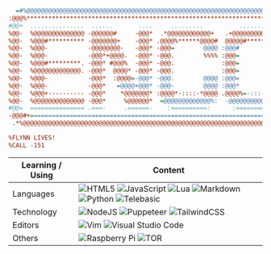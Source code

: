 ```ini
  =#%@@@@@@@@@@@@@@@@@@@@@@@@@@@@@@@@@@@@@@@@@@@@@@@@@@@@@@@@@@@@@@@@@@@@@@@@@@@@@@@@@@@@@@@@@@@@@@@
:@@@%***********************************************************************************************
#@@+  ...............  ......       ....     .........          .........      .......       .......
%@@-  %@@@@@@@@@@@@@@ -@@@@@@#     -@@@*  .*@@@@@@@@@@@@+   .+@@@@@@@@@@@@%+   *@@@@@@+      %@@@@@@
%@@-  %@@@#********** -@@@@@@@+    -@@@* .@@@@%******@@@@#  @@@@@#*****#@@@@%  *@@@@@@@.    =@@@@@@@
%@@-  %@@@-           -@@@@@@@@-   -@@@* -@@@=        @@@@ :@@@#         %@@@  *@@@=@@@*    @@@@=@@@
%@@-  %@@@-           -@@@*+@@@@.  -@@@* -@@@.        %%%% :@@@=         *@@@  *@@@ %@@@.  +@@@+-@@@
%@@-  %@@@#*********. -@@@* #@@@%  -@@@* -@@@.             :@@@=         *@@@  *@@@ -@@@# .@@@@ -@@@
%@@-  %@@@@@@@@@@@@@. -@@@*  @@@@* -@@@* -@@@.             :@@@=         *@@@  *@@@  %@@@:*@@@- -@@@
%@@-  %@@@-           -@@@*  :@@@@=-@@@* -@@@.        @@@@ :@@@=         *@@@  *@@@  :@@@@@@@%  -@@@
%@@-  %@@@-           -@@@*   =@@@@+@@@* -@@@-        @@@@ :@@@*         %@@@  *@@@   *@@@@@@:  -@@@
%@@-  %@@@+---------- -@@@*    *@@@@@@@* :@@@@*-::::-*@@@@ .@@@@%=-:::-+%@@@@  *@@@   .@@@@@#   -@@@
%@@-  %@@@@@@@@@@@@@@ -@@@*     %@@@@@@*  =@@@@@@@@@@@@@%:  -@@@@@@@@@@@@@@%:  *@@@    +@@@@.   -@@@
#@@=  =============== .===-     .======-    :==========:      :==========-:    -===     ===-    =@@@
-@@@#+=========================================================================================*@@@-
 .*%@@@@@@@@@@@@@@@@@@@@@@@@@@@@@@@@@@@@@@@@@@@@@@@@@@@@@@@@@@@@@@@@@@@@@@@@@@@@@@@@@@@@@@@@@@@@@*.

%FLYNN LIVES!
%CALL -151
```

|Learning / Using|Content|
-----------|---------
|Languages|![HTML5](https://img.shields.io/badge/html5-%23E34F26.svg?style=for-the-badge&logo=html5&logoColor=white) ![JavaScript](https://img.shields.io/badge/javascript-%23323330.svg?style=for-the-badge&logo=javascript&logoColor=%23F7DF1E) ![Lua](https://img.shields.io/badge/lua-%232C2D72.svg?style=for-the-badge&logo=lua&logoColor=white) ![Markdown](https://img.shields.io/badge/markdown-%23000000.svg?style=for-the-badge&logo=markdown&logoColor=white) ![Python](https://img.shields.io/badge/python-3670A0?style=for-the-badge&logo=python&logoColor=ffdd54) ![Telebasic](https://camo.githubusercontent.com/8ef1f91a385d5eb7894cf35fc8137ebdfbdf9d3105ef78d8577762bbaf21d4bb/68747470733a2f2f74656c656861636b2e636f6d2f74656c6562617369632e737667) |
|Technology|![NodeJS](https://img.shields.io/badge/node.js-6DA55F?style=for-the-badge&logo=node.js&logoColor=white) ![Puppeteer](https://img.shields.io/badge/Puppeteer-40B5A4?style=for-the-badge&logo=Puppeteer&logoColor=white) ![TailwindCSS](https://img.shields.io/badge/tailwindcss-%2338B2AC.svg?style=for-the-badge&logo=tailwind-css&logoColor=white) |
|Editors| ![Vim](https://img.shields.io/badge/VIM-%2311AB00.svg?style=for-the-badge&logo=vim&logoColor=white) ![Visual Studio Code](https://img.shields.io/badge/Visual%20Studio%20Code-0078d7.svg?style=for-the-badge&logo=visual-studio-code&logoColor=white) |
|Others|![Raspberry Pi](https://img.shields.io/badge/-RaspberryPi-C51A4A?style=for-the-badge&logo=Raspberry-Pi) ![TOR](https://img.shields.io/badge/tor-%237E4798.svg?style=for-the-badge&logo=tor-project&logoColor=white) |
